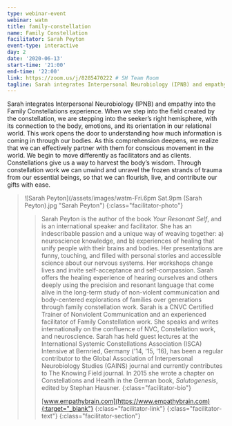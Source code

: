 ```yaml
---
type: webinar-event
webinar: watm
title: family-constellation
name: Family Constellation
facilitator: Sarah Peyton
event-type: interactive
day: 2
date: '2020-06-13'
start-time: '21:00'
end-time: '22:00'
link: https://zoom.us/j/8285470222 # SH Team Room
tagline: Sarah integrates Interpersonal Neurobiology (IPNB) and empathy into the Family Constellations experience. When we step into the field created by the constellation, we are stepping into the seeker’s right hemisphere, with its connection to the body, emotions, and its orientation in our relational world.
---
```


Sarah integrates Interpersonal Neurobiology (IPNB) and empathy into the Family Constellations experience. When we step into the field created by the constellation, we are stepping into the seeker’s right hemisphere, with its connection to the body, emotions, and its orientation in our relational world. This work opens the door to understanding how much information is coming in through our bodies. As this comprehension deepens, we realize that we can effectively partner with them for conscious movement in the world. We begin to move differently as facilitators and as clients. Constellations give us a way to harvest the body’s wisdom. Through constellation work we can unwind and unravel the frozen strands of trauma from our essential beings, so that we can flourish, live, and contribute our gifts with ease.

> ![Sarah Peyton](/assets/images/watm-Fri.6pm Sat.9pm (Sarah Peyton).jpg "Sarah Peyton")
> {:class="facilitator-photo"}
>
> > Sarah Peyton is the author of the book _Your Resonant Self_, and is an international speaker and facilitator. She has an indescribable passion and a unique way of weaving together: a) neuroscience knowledge, and b) experiences of healing that unify people with their brains and bodies. Her presentations are funny, touching, and filled with personal stories and accessible science about our nervous systems. Her workshops change lives and invite self-acceptance and self-compassion. Sarah offers the healing experience of hearing ourselves and others deeply using the precision and resonant language that come alive in the long-term study of non-violent communication and body-centered explorations of families over generations through family constellation work. Sarah is a CNVC Certified Trainer of Nonviolent Communication and an experienced facilitator of Family Constellation work. She speaks and writes internationally on the confluence of NVC, Constellation work, and neuroscience. Sarah has held guest lectures at the International Systemic Constellations Association (ISCA) Intensive at Bernried, Germany ('14, '15, '16), has been a regular contributor to the Global Association of Interpersonal Neurobiology Studies (GAINS) journal and currently contributes to The Knowing Field journal. In 2015 she wrote a chapter on Constellations and Health in the German book, _Salutogenesis_, edited by Stephan Hausner.
> > {:class="facilitator-bio"}
> >
> > [www.empathybrain.com](https://www.empathybrain.com){:target="_blank"}
> > {:class="facilitator-link"}
> {:class="facilitator-text"}
{:class="facilitator-section"}
